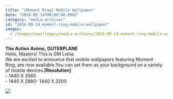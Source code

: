 ```yaml
---
title: "[Moment Ring] Mobile Wallpaper"
date: "2024-08-14T00:00:00.000Z"
category: "media-archives"
id: "2024-08-14-moment-ring-mobile-wallpaper"
images:
  - /images/news/legacy/media-archives/2024-08-14-moment-ring-mobile-wallpaper/ca47e0379102450eb0203ba9e6de2803_002.webp
---
```


  
**The Action Anime, OUTERPLANE**  
Hello, Masters! This is GM Lisha.  
We are excited to announce that mobile wallpapers featuring Moment Ring, are now available.You can set them as your background on a variety of mobile devices.**\[Resolution\]**  
\- 1440 X 2560  
\- 1440 X 2880- 1440 X 3200

![](/images/news/legacy/media-archives/2024-08-14-moment-ring-mobile-wallpaper/ca47e0379102450eb0203ba9e6de2803_002.webp)
